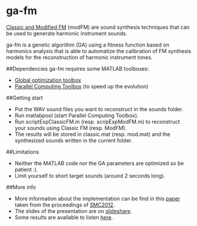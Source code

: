 ga-fm
=====

[Classic and Modified FM](http://en.wikipedia.org/wiki/Frequency_modulation_synthesis) (modFM) are sound synthesis techniques that can be used to generate harmonic instrument sounds.

ga-fm is a genetic algorithm (GA) using a fitness function based on harmonics analysis that is able to automatize the calibration of FM  synthesis models for the reconstruction of harmonic instrument tones.

##Dependencies
ga-fm requires some MATLAB toolboxes:
* [Global optimization toolbox](www.mathworks.com/products/global-optimization/‎)
* [Parallel Computing Toolbox](www.mathworks.com/products/parallel-computing/‎) (to speed up the evolution)

##Getting start
* Put the WAV sound files you want to reconstruct in the sounds folder.
* Run matlabpool (start Parallel Computing Toolbox).
* Run scriptExpClassicFM.m (resp. scripExpModFM.m) to reconstruct your sounds using Classic FM (resp. ModFM).
* The results will be stored in classic.mat (resp. mod.mat) and the synthesized sounds written in the current folder.

##Limitations
* Neither the MATLAB code nor the GA parameters are optimized so be patient :).
* Limit yourself to short target sounds (around 2 seconds long).

##More info

* More information about the implementation can be find in this [paper](http://matthieumacret.com/pdf/SMC2012_MACRET.pdf) taken from the proceedings of [SMC2012](http://smc2012.smcnetwork.org/).
* The slides of the presentation are on [slideshare](http://www.slideshare.net/matthieumacret/smc2012).
* Some results are available to listen [here](http://www.sfu.ca/~mmacret/GA/).


